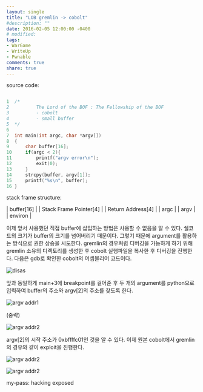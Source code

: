 ```yaml
---
layout: single
title: "LOB gremlin -> cobolt"
#description: ""
date: 2016-02-05 12:00:00 -0400
# modified: 
tags: 
- WarGame
- WriteUp
- Pwnable
comments: true
share: true
---
```


source code:

```c

1  /*
2          The Lord of the BOF : The Fellowship of the BOF
3          - cobolt
4          - small buffer
5  */
6  
7  int main(int argc, char *argv[])
8  {
9      char buffer[16];
10     if(argc < 2){
11         printf("argv error\n");
12         exit(0);
13     }
14     strcpy(buffer, argv[1]);
15     printf("%s\n", buffer);
16 }


```

stack frame structure:

| buffer[16] |
| Stack Frame Pointer[4] |
| Return Address[4] |
| argc |
| argv |
| environ |

이제 앞서 사용했던 직접 buffer에 삽입하는 방법은 사용할 수 없음을 알 수 있다. 쉘코드의 크기가 buffer의 크기를 넘어버리기 때문이다. 그렇기 때문에 argument를 활용하는 방식으로 권한 상승을 시도한다. gremlin의 경우처럼 디버깅을 가능하게 하기 위해 gremlin 소유의 디렉토리를 생성한 후 cobolt 실행파일을 복사한 후 디버깅을 진행한다. 다음은 gdb로 확인한 cobolt의 어셈블리어 코드이다. 

![disas]({{site.url}}{{site.baseurl}}/assets/images/2016-02-05-LOB-02/0.png)

앞과 동일하게 main+3에 breakpoint를 걸어준 후 두 개의 argument를 python으로 입력하여 buffer의 주소와 argv[2]의 주소를 찾도록 한다.

![argv addr1]({{site.url}}{{site.baseurl}}/assets/images/2016-02-05-LOB-02/1.png)

(중략)

![argv addr2]({{site.url}}{{site.baseurl}}/assets/images/2016-02-05-LOB-02/2.png)

argv[2]의 시작 주소가 0xbffffc01인 것을 알 수 있다. 이제 원본 cobolt에서 gremlin의 경우와 같이 exploit을 진행한다.

![argv addr2]({{site.url}}{{site.baseurl}}/assets/images/2016-02-05-LOB-02/3.png)

![argv addr2]({{site.url}}{{site.baseurl}}/assets/images/2016-02-05-LOB-02/4.png)


my-pass: hacking exposed